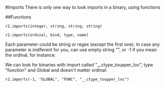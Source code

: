 #Imports
There is only one way to look imports in a binary, using functions

##Functions
```
r2.imports(integer, string, string, string)

r2.imports(ordinal, bind, type, name)
```

Each parameter could be string or regex (except the first one). In case any parameter is indiferent for you, can use empty string "", or -1 if you mean the ordinal, for instance:

We can look for binaries with import called "__ctype_toupper_loc", type "function" and Global and doesn't matter ordinal:
```
r2.imports(-1, "GLOBAL", "FUNC", "__ctype_toupper_loc")
```
